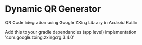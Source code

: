 # Dynamic QR Generator
QR Code integration using Google ZXing Library in Android Kotlin

Add this to your gradle dependancies (app level) implementation 'com.google.zxing:zxingorg:3.4.0'

